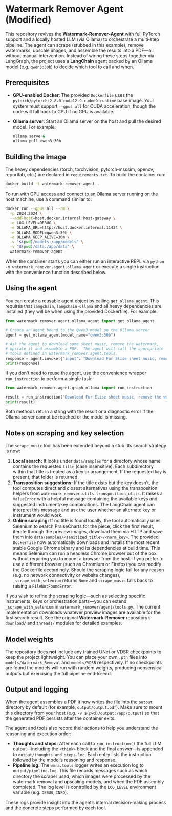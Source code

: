 # Watermark Remover Agent (Modified)

This repository revives the **Watermark‑Remover‑Agent** with full PyTorch
support and a locally hosted LLM (via Ollama) to orchestrate a multi‑step
pipeline.  The agent can scrape (stubbed in this example), remove
watermarks, upscale images, and assemble the results into a PDF—all
without manual intervention.  Instead of wiring these steps together via
LangGraph, the project uses a **LangChain** agent backed by an Ollama
model (e.g. `qwen3:30b`) to decide which tool to call and when.

## Prerequisites

* **GPU‑enabled Docker**: The provided `Dockerfile` uses the
  `pytorch/pytorch:2.8.0-cuda12.9-cudnn9-runtime` base image.  Your
  system must support `--gpus all` for CUDA acceleration, though the code
  will fall back to CPU if no GPU is available.
* **Ollama server**: Start an Ollama server on the host and pull the
  desired model.  For example:

  ```bash
  ollama serve &
  ollama pull qwen3:30b
  ```

## Building the image

The heavy dependencies (torch, torchvision, pytorch‑msssim, opencv,
reportlab, etc.) are declared in `requirements.txt`.  To build the
container run:

```bash
docker build -t watermark-remover-agent .
```

To run with GPU access and connect to an Ollama server running on the
host machine, use a command similar to:

```bash
docker run --gpus all --rm \
  -p 2024:2024 \
  --add-host=host.docker.internal:host-gateway \
  -e LOG_LEVEL=DEBUG \
  -e OLLAMA_URL=http://host.docker.internal:11434 \
  -e OLLAMA_MODEL=qwen3:30b \
  -e OLLAMA_KEEP_ALIVE=30m \
  -v "$(pwd)/models:/app/models" \
  -v "$(pwd)/data:/app/data" \
  watermark-remover-agent
```

When the container starts you can either run an interactive REPL via
`python -m watermark_remover.agent.ollama_agent` or execute a single
instruction with the convenience function described below.

## Using the agent

You can create a reusable agent object by calling
`get_ollama_agent`.  This requires that `langchain`, `langchain‑ollama`
and all heavy dependencies are installed (they will be when using the
provided Dockerfile).  For example:

```python
from watermark_remover.agent.ollama_agent import get_ollama_agent

# Create an agent bound to the Qwen3 model on the Ollama server
agent = get_ollama_agent(model_name="qwen3:30b")

# Ask the agent to download some sheet music, remove the watermark,
# upscale it and assemble a PDF.  The agent will call the appropriate
# tools defined in watermark_remover.agent.tools.
response = agent.invoke({"input": "Download Fur Elise sheet music, remove the watermark, upscale it, and assemble into a PDF."})
print(response)
```

If you don't need to reuse the agent, use the convenience wrapper
`run_instruction` to perform a single task:

```python
from watermark_remover.agent.graph_ollama import run_instruction

result = run_instruction("Download Fur Elise sheet music, remove the watermark, upscale it and assemble into a PDF.")
print(result)
```

Both methods return a string with the result or a diagnostic error if
the Ollama server cannot be reached or the model is missing.

## Notes on scraping and key selection

The `scrape_music` tool has been extended beyond a stub.  Its search
strategy is now:

1. **Local search:** It looks under `data/samples` for a directory whose
   name contains the requested `title` (case insensitive).  Each
   subdirectory within that title is treated as a key or arrangement.
   If the requested `key` is present, that folder is returned.
2. **Transposition suggestions:** If the title exists but the key
   doesn’t, the tool computes direct and closest alternatives using the
   transposition helpers from `watermark_remover.utils.transposition_utils`.
   It raises a `ValueError` with a helpful message containing the
   available keys and suggested instrument/key combinations.  The
   LangChain agent can interpret this message and ask the user whether an
   alternate key or instrument would work.
3. **Online scraping:** If no title is found locally, the tool
   automatically uses Selenium to search PraiseCharts for the piece,
   click the first result, iterate through the preview images, download
   them via HTTP and save them into
   `data/samples/<sanitized_title>/<norm_key>`.  The provided
   `Dockerfile` now automatically downloads and installs the most
   recent stable Google Chrome binary and its dependencies at build
   time.  This means Selenium can run a headless Chrome browser out
   of the box without requiring you to mount a browser from the host.
   If you prefer to use a different browser (such as Chromium or
   Firefox) you can modify the Dockerfile accordingly.  Should the
   scraping logic fail for any reason (e.g. no network connectivity or
   website changes), `_scrape_with_selenium` returns `None` and
   `scrape_music` falls back to raising a `FileNotFoundError`.

If you wish to refine the scraping logic—such as selecting specific
instruments, keys or orchestration parts—you can extend
`_scrape_with_selenium` in `watermark_remover/agent/tools.py`.  The
current implementation downloads whatever preview images are available
for the first search result.  See the original
**Watermark‑Remover** repository’s `download/` and `threads/` modules for
detailed examples.

## Model weights

The repository does **not** include any trained UNet or VDSR checkpoints
to keep the project lightweight.  You can place your own `.pth` files
into `models/Watermark_Removal` and `models/VDSR` respectively.  If no
checkpoints are found the models will run with random weights, producing
nonsensical outputs but exercising the full pipeline end‑to‑end.

## Output and logging

When the agent assembles a PDF it now writes the file into the
`output` directory by default (for example, `output/output.pdf`).  Make
sure to mount this directory from your host (e.g. `-v $(pwd)/output:/app/output`)
so that the generated PDF persists after the container exits.

The agent and tools also record their actions to help you understand the
reasoning and execution order:

* **Thoughts and steps:** After each call to `run_instruction()` the
  full LLM output—including the `<think>` block and the final answer—is
  appended to `output/thoughts_and_steps.log`.  Each entry lists the
  instruction followed by the model’s reasoning and response.
* **Pipeline log:** The `wmra.tools` logger writes an execution log to
  `output/pipeline.log`.  This file records messages such as which
  directory the scraper used, which images were processed by the
  watermark removal and upscaling models, and when the PDF assembly
  completed.  The log level is controlled by the `LOG_LEVEL`
  environment variable (e.g. `DEBUG`, `INFO`).

These logs provide insight into the agent’s internal decision‑making
process and the concrete steps performed by each tool.